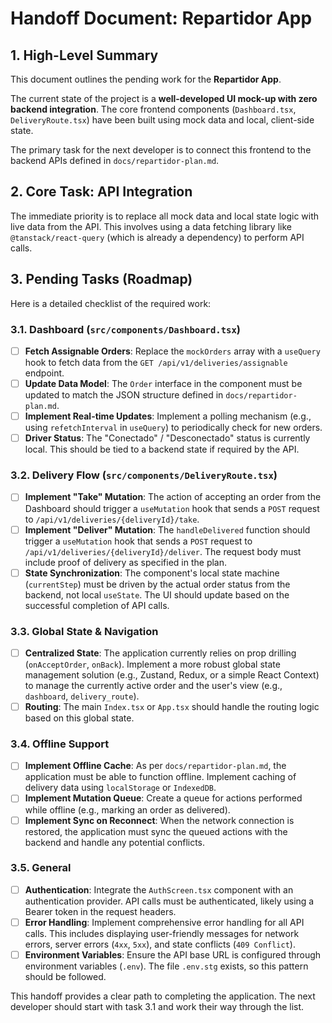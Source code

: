 # Handoff Document: Repartidor App

## 1. High-Level Summary

This document outlines the pending work for the **Repartidor App**.

The current state of the project is a **well-developed UI mock-up with zero backend integration**. The core frontend components (`Dashboard.tsx`, `DeliveryRoute.tsx`) have been built using mock data and local, client-side state.

The primary task for the next developer is to connect this frontend to the backend APIs defined in `docs/repartidor-plan.md`.

## 2. Core Task: API Integration

The immediate priority is to replace all mock data and local state logic with live data from the API. This involves using a data fetching library like `@tanstack/react-query` (which is already a dependency) to perform API calls.

## 3. Pending Tasks (Roadmap)

Here is a detailed checklist of the required work:

### 3.1. Dashboard (`src/components/Dashboard.tsx`)
- [ ] **Fetch Assignable Orders**: Replace the `mockOrders` array with a `useQuery` hook to fetch data from the `GET /api/v1/deliveries/assignable` endpoint.
- [ ] **Update Data Model**: The `Order` interface in the component must be updated to match the JSON structure defined in `docs/repartidor-plan.md`.
- [ ] **Implement Real-time Updates**: Implement a polling mechanism (e.g., using `refetchInterval` in `useQuery`) to periodically check for new orders.
- [ ] **Driver Status**: The "Conectado" / "Desconectado" status is currently local. This should be tied to a backend state if required by the API.

### 3.2. Delivery Flow (`src/components/DeliveryRoute.tsx`)
- [ ] **Implement "Take" Mutation**: The action of accepting an order from the Dashboard should trigger a `useMutation` hook that sends a `POST` request to `/api/v1/deliveries/{deliveryId}/take`.
- [ ] **Implement "Deliver" Mutation**: The `handleDelivered` function should trigger a `useMutation` hook that sends a `POST` request to `/api/v1/deliveries/{deliveryId}/deliver`. The request body must include proof of delivery as specified in the plan.
- [ ] **State Synchronization**: The component's local state machine (`currentStep`) must be driven by the actual order status from the backend, not local `useState`. The UI should update based on the successful completion of API calls.

### 3.3. Global State & Navigation
- [ ] **Centralized State**: The application currently relies on prop drilling (`onAcceptOrder`, `onBack`). Implement a more robust global state management solution (e.g., Zustand, Redux, or a simple React Context) to manage the currently active order and the user's view (e.g., `dashboard`, `delivery_route`).
- [ ] **Routing**: The main `Index.tsx` or `App.tsx` should handle the routing logic based on this global state.

### 3.4. Offline Support
- [ ] **Implement Offline Cache**: As per `docs/repartidor-plan.md`, the application must be able to function offline. Implement caching of delivery data using `localStorage` or `IndexedDB`.
- [ ] **Implement Mutation Queue**: Create a queue for actions performed while offline (e.g., marking an order as delivered).
- [ ] **Implement Sync on Reconnect**: When the network connection is restored, the application must sync the queued actions with the backend and handle any potential conflicts.

### 3.5. General
- [ ] **Authentication**: Integrate the `AuthScreen.tsx` component with an authentication provider. API calls must be authenticated, likely using a Bearer token in the request headers.
- [ ] **Error Handling**: Implement comprehensive error handling for all API calls. This includes displaying user-friendly messages for network errors, server errors (`4xx`, `5xx`), and state conflicts (`409 Conflict`).
- [ ] **Environment Variables**: Ensure the API base URL is configured through environment variables (`.env`). The file `.env.stg` exists, so this pattern should be followed.

This handoff provides a clear path to completing the application. The next developer should start with task 3.1 and work their way through the list.

